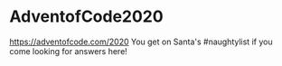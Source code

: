 # AdventofCode2020

https://adventofcode.com/2020
You get on Santa's #naughtylist if you come looking for answers here!
